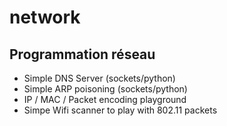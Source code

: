 # network


## Programmation réseau

- Simple DNS Server (sockets/python)
- Simple ARP poisoning (sockets/python)
- IP / MAC / Packet encoding playground
- Simpe Wifi scanner to play with 802.11 packets
